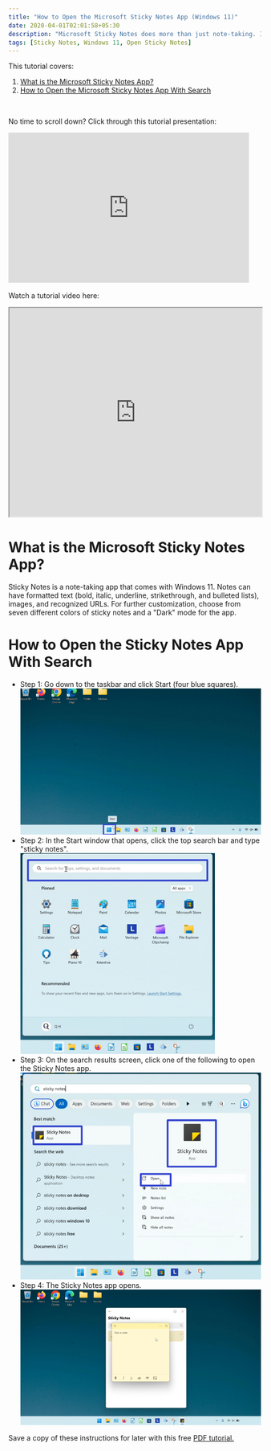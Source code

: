 ```yaml
---
title: "How to Open the Microsoft Sticky Notes App (Windows 11)"
date: 2020-04-01T02:01:58+05:30
description: "Microsoft Sticky Notes does more than just note-taking. Insert images, hyperlinks, and even customize the sticky note color. Learn how to open the Sticky Notes app on Windows 11."
tags: [Sticky Notes, Windows 11, Open Sticky Notes]
---
```

This tutorial covers:
1. [What is the Microsoft Sticky Notes App?](#1)
2. [How to Open the Microsoft Sticky Notes App With Search](#2)

<br />
<p>No time to scroll down? Click through this tutorial presentation:</p>
<iframe src="https://docs.google.com/presentation/d/e/2PACX-1vQBFr6TrImOfwthUC1D_I1MR2zCRVuQmbetJX3vCa6lgjoXg4Jgd18zFUJ8VXlSLAl-wUuLHFo2UAFr/embed?start=false&loop=false&delayms=3000" frameborder="0" width="480" height="299" allowfullscreen="true" mozallowfullscreen="true" webkitallowfullscreen="true"></iframe>


<br />

Watch a tutorial video here:
<iframe allowfullscreen="" class="BLOG_video_class" height="416" src="https://www.youtube.com/embed/4WCn4lu51L0" width="100%" youtube-src-id="4WCn4lu51L0"></iframe>

<h1 id="1">What is the Microsoft Sticky Notes App?</h1>

Sticky Notes is a note-taking app that comes with Windows 11. Notes can have formatted text (bold, italic, underline, strikethrough, and bulleted lists), images, and recognized URLs. For further customization, choose from seven different colors of sticky notes and a "Dark" mode for the app.

<h1 id="2">How to Open the Sticky Notes App With Search</h1>

* Step 1: Go down to the taskbar and click Start (four blue squares). <div class="stepimage">![A screenshot of the cursor clicking the Start (four blue squares) button on the taskbar at the bottom of the screen.](blogstartbuttonedit.png "Click the Start button")</div>
* Step 2: In the Start window that opens, click the top search bar and type "sticky notes". <div class="stepimage">![A screenshot of the cursor clicking the search bar at the top of the Start window.](blogsearchbaredit.png "Search for 'sticky notes' ")</div>
* Step 3: On the search results screen, click one of the following to open the Sticky Notes app. <div class="stepimage">![A screenshot of the search results, with three blue rectangles surrounding the "Sticky Notes App" and "Open" buttons.](blogsearchresultsedit.png "Click one of these buttons")</div>
* Step 4: The Sticky Notes app opens. <div class="stepimage">![A screenshot of the Sticky Notes app sticky note and Notes list window on the Desktop.](blogopenedstickynotesapp.png "The open Sticky Notes app")</div>

Save a copy of these instructions for later with this free [PDF tutorial.](https://drive.google.com/file/d/1u-8EIZycee7qAfUrDxP2S25WiesUkjXd/view?usp=drive_link)

<br />